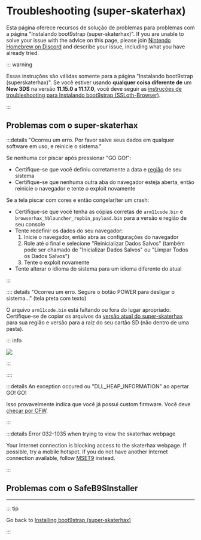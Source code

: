 # Troubleshooting (super-skaterhax)

Esta página oferece recursos de solução de problemas para problemas com a página "Instalando boot9strap (super-skaterhax)". If you are unable to solve your issue with the advice on this page, please join [Nintendo Homebrew on Discord](https://discord.gg/MWxPgEp) and describe your issue, including what you have already tried.

::: warning

Essas instruções são válidas somente para a página "Instalando boot9strap (superskaterhax)". Se você estiver usando **qualquer coisa diferente de** um **New 3DS** na versão **11.15.0 a 11.17.0**, você deve seguir as [instruções de troubleshooting para Instalando boot9strap (SSLoth-Browser)](troubleshooting-ssloth-browser).

:::

## Problemas com o super-skaterhax

:::details "Ocorreu um erro. Por favor salve seus dados em qualquer software em uso, e reinicie o sistema."

Se nenhuma cor piscar após pressionar "GO GO!":

- Certifique-se que você definiu corretamente a data e [região](/images/screenshots/skater/skater-lang.png) de seu sistema
- Certifique-se que nenhuma outra aba do navegador esteja aberta, então reinicie o navegador e tente o exploit novamente

Se a tela piscar com cores e então congelar/ter um crash:

- Certifique-se que você tenha as cópias corretas de `arm11code.bin` e `browserhax_hblauncher_ropbin_payload.bin` para a versão e região de seu console
- Tente redefinir os dados do seu navegador:
  1. Inicie o navegador, então abra as configurações do navegador
  2. Role até o final e selecione "Reinicializar Dados Salvos" (também pode ser chamado de "Inicializar Dados Salvos" ou "Limpar Todos os Dados Salvos")
  3. Tente o exploit novamente
- Tente alterar o idioma do sistema para um idioma diferente do atual

:::

:::: details "Ocorreu um erro. Segure o botão POWER para desligar o sistema..." (tela preta com texto)

O arquivo `arm11code.bin` está faltando ou fora do lugar apropriado. Certifique-se de copiar os arquivos da [versão atual do super-skaterhax](https://skater.nintendohomebrew.com) para sua região e versão para a raiz do seu cartão SD (não dentro de uma pasta).

::: info

![](/images/screenshots/skaterhax/skater-root-layout.png)

:::

::::

:::details An exception occured ou "DLL_HEAP_INFORMATION" ao apertar GO! GO!

Isso provavelmente indica que você já possui custom firmware. Você deve [checar por CFW](checking-for-cfw).

:::

:::details Error 032-1035 when trying to view the skaterhax webpage

Your Internet connection is blocking access to the skaterhax webpage. If possible, try a mobile hotspot. If you do not have another Internet connection available, follow [MSET9](installing-boot9strap-\(mset9\)) instead.

:::

<!--@include: ./_include/troubleshooting-khc-common.md -->

## Problemas com o SafeB9SInstaller

<!--@include: ./_include/troubleshooting-sb9si-bin.md -->

<!--@include: ./_include/troubleshooting-sb9si-common.md -->

<!--@include: ./_include/troubleshooting-get-help-common.md -->

---

::: tip

Go back to [Installing boot9strap (super-skaterhax)](installing-boot9strap-\(super-skaterhax\))

:::

<!--@include: ./_include/troubleshooting-return.md -->
